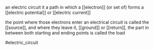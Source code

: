 an electric circuit it a path in which a [[electron]] (or set of) forms a [[electric potential]] or [[electric current]]

the point where those electrons enter an electrical circuit is called the [[source]], and where they leave it, [[ground]] or [[return]], the part in between both starting and ending points is called the load

#electric_circuit